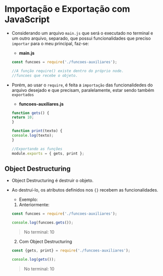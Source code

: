 # Importação e Exportação com JavaScript

- Considerando um arquivo `main.js` que será o executado no terminal e um outro arquivo, separado, que possui funcionalidades que preciso `importar` para o meu principal, faz-se:

    - **main.js**

    ~~~javascript
    const funcoes = require('./funcoes-auxiliares');

    //A função require() existe dentro do próprio node.
    //funcoes que recebe o objeto.
    ~~~

- Porém, ao usar o `require`, é feita a `importação` das funcionalidedes do arquivo desejado e que precisam, paralelamente, estar sendo também `exportados`

    - **funcoes-auxiliares.js**

    ~~~javascript
    function gets() {
    return 10;
    }

    function print(texto) {
    console.log(texto);
    }  
    
    //Exportando as funções
    module.exports = { gets, print };
    ~~~

## Object Destructuring

- Object Destructuring é destruir o objeto.
- Ao destruí-lo, os atributos definidos nos `{}` recebem as funcionalidades.

    - Exemplo:
    1. Anteriormente:
    ~~~javascript
    const funcoes = require('./funcoes-auxiliares');

    console.log(funcoes.gets());
    ~~~
    > No terminal: 10

    2. Com Object Destructuring
    ~~~javascript
    const {gets, print} = require('./funcoes-auxiliares');

    console.log(gets());
    ~~~
    > No terminal: 10